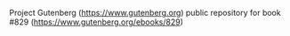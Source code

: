 Project Gutenberg (https://www.gutenberg.org) public repository for
book #829 (https://www.gutenberg.org/ebooks/829)
